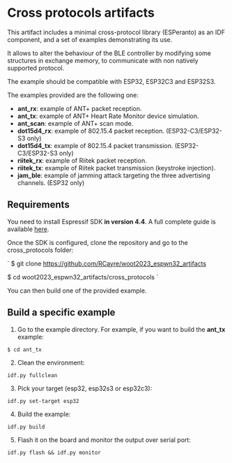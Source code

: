 # Cross protocols artifacts

This artifact includes a minimal cross-protocol library (ESPeranto) as an IDF component, and a set of examples demonstrating its use.

It allows to alter the behaviour of the BLE controller by modifying some structures in exchange memory, to communicate with non natively supported protocol.

The example should be compatible with ESP32, ESP32C3 and ESP32S3.


The examples provided are the following one:

  * **ant_rx**: example of ANT+ packet reception.
  * **ant_tx**: example of ANT+ Heart Rate Monitor device simulation.
  * **ant_scan**: example of ANT+ scan mode.
  * **dot15d4_rx**: example of 802.15.4 packet reception. (ESP32-C3/ESP32-S3 only)
  * **dot15d4_tx**: example of 802.15.4 packet transmission. (ESP32-C3/ESP32-S3 only)
  * **riitek_rx**: example of Riitek packet reception.
  * **riitek_tx**: example of Riitek packet transmission (keystroke injection).
  * **jam_ble**: example of jamming attack targeting the three advertising channels. (ESP32 only)

## Requirements

You need to install Espressif SDK **in version 4.4**. A full complete guide is available [here](https://docs.espressif.com/projects/esp-idf/en/v4.4/esp32/get-started/index.html). 

Once the SDK is configured, clone the repository and go to the cross_protocols folder:

`
$ git clone https://github.com/RCayre/woot2023_espwn32_artifacts

$ cd woot2023_espwn32_artifacts/cross_protocols
`

You can then build one of the provided example.

## Build a specific example

1. Go to the example directory. For example, if you want to build the **ant\_tx** example:

`
$ cd ant_tx
`

2. Clean the environment:

`
idf.py fullclean
`

3. Pick your target (esp32, esp32s3 or esp32c3):

`
idf.py set-target esp32
`

4. Build the example:

`
idf.py build
`

5. Flash it on the board and monitor the output over serial port:

`
idf.py flash && idf.py monitor
`
